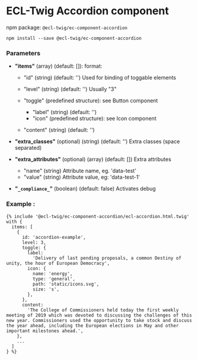 # ECL-Twig Accordion component

npm package: `@ecl-twig/ec-component-accordion`

```shell
npm install --save @ecl-twig/ec-component-accordion
```

### Parameters

* **"items"** (array) (default: \[]): format:

  * "id" (string) (default: '') Used for binding of toggable elements
  * "level" (string) (default: '') Usually "3"
  * "toggle" (predefined structure): see Button component

    * "label" (string) (default: '')
    * "icon" (predefined structure): see Icon component
  * "content" (string) (default: '')
* **"extra_classes"** (optional) (string) (default: '') Extra classes (space separated)
* **"extra_attributes"** (optional) (array) (default: \[]) Extra attributes

  * "name" (string) Attribute name, eg. 'data-test'
  * "value" (string) Attribute value, eg: 'data-test-1'
* **"`_compliance_`"** (boolean) (default: false) Activates debug

### Example :

<!-- prettier-ignore -->

```twig
{% include '@ecl-twig/ec-component-accordion/ecl-accordion.html.twig' with {  
  items: [  
    {  
      id: 'accordion-example',  
      level: 3,  
      toggle: {  
        label:  
          'Delivery of last pending proposals, a common Destiny of unity, the hour of European Democracy',  
        icon: {  
          name: 'energy',  
          type: 'general',  
          path: 'static/icons.svg',  
          size: 's',  
        },  
      },  
      content:  
        'The College of Commissioners held today the first weekly meeting of 2019 which was devoted to discussing the challenges of this new year. Commissioners used the opportunity to take stock and discuss the year ahead, including the European elections in May and other important milestones ahead.',  
    },  
    ...  
  ]  
} %}  
```